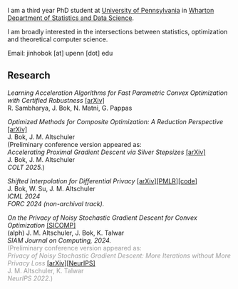 I am a third year PhD student at [University of Pennsylvania](https://www.upenn.edu/) in [Wharton Department of Statistics and Data Science](https://statistics.wharton.upenn.edu/).

I am broadly interested in the intersections between statistics, optimization and theoretical computer science.

Email: jinhobok \[at\] upenn \[dot\] edu

## Research
_Learning Acceleration Algorithms for Fast Parametric Convex Optimization with Certified Robustness_ [[arXiv]](https://www.arxiv.org/abs/2507.16264)\
R. Sambharya, J. Bok, N. Matni, G. Pappas

_Optimized Methods for Composite Optimization: A Reduction Perspective_ [[arXiv]](https://arxiv.org/abs/2506.23756)\
J. Bok, J. M. Altschuler\
(Preliminary conference version appeared as:\
_Accelerating Proximal Gradient Descent via Silver Stepsizes_ [[arXiv]](https://arxiv.org/abs/2412.05497)\
J. Bok, J. M. Altschuler\
_COLT 2025._)

_Shifted Interpolation for Differential Privacy_ [[arXiv]](https://arxiv.org/abs/2403.00278)[[PMLR]](https://proceedings.mlr.press/v235/bok24a.html)[[code]](https://github.com/jinhobok/shifted_interpolation_dp)\
J. Bok, W. Su, J. M. Altschuler\
_ICML 2024_\
_FORC 2024 (non-archival track)._

_On the Privacy of Noisy Stochastic Gradient Descent for Convex Optimization_ [[SICOMP]](https://epubs.siam.org/doi/10.1137/23M1556538)\
(alph) J. M. Altschuler, J. Bok, K. Talwar\
_SIAM Journal on Computing, 2024._\
<span style="color: #999999;">(Preliminary conference version appeared as:</span>\
<span style="color: #999999;">_Privacy of Noisy Stochastic Gradient Descent: More Iterations without More Privacy Loss_</span>
[[arXiv]](https://arxiv.org/abs/2205.13710)[[NeurIPS]](https://proceedings.neurips.cc/paper_files/paper/2022/hash/18561617ca0b4ffa293166b3186e04b0-Abstract-Conference.html)\
<span style="color: #999999;">J. M. Altschuler, K. Talwar</span>\
<span style="color: #999999;">_NeurIPS 2022._)</span>
